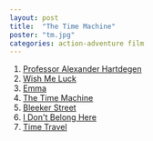 ```yaml
---
layout: post
title:  "The Time Machine"
poster: "tm.jpg"
categories: action-adventure film
---
```

<ol>
  <li><a href="L214L3RtLzAxIFByb2Zlc3NvciBBbGV4YW5kZXIgSGFydGRlZ2VuLm1wMw==" rel="/images/posters/tm.jpg" title="Time Machine - Professor Alexander Hartdegen">Professor Alexander Hartdegen</a></li>
  <li><a href="L214L3RtLzAyIFdpc2ggTWUgTHVjay5tcDM=" rel="/images/posters/tm.jpg" title="Time Machine - Wish Me Luck">Wish Me Luck</a></li>
  <li><a href="L214L3RtLzAzIEVtbWEubXAz" rel="/images/posters/tm.jpg" title="Time Machine - Emma">Emma</a></li>
  <li><a href="L214L3RtLzA0IFRoZSBUaW1lIE1hY2hpbmUubXAz" rel="/images/posters/tm.jpg" title="Time Machine - The Time Machine">The Time Machine</a></li>
  <li><a href="L214L3RtLzA1IEJsZWVrZXIgU3RyZWV0Lm1wMw==" rel="/images/posters/tm.jpg" title="Time Machine - Bleeker Street">Bleeker Street</a></li>
  <li><a href="L214L3RtLzA2IEkgRG9uJ3QgQmVsb25nIEhlcmUubXAz" title="Time Machine - I Don't Belong Here" rel="/images/posters/tm.jpg">I Don't Belong Here</a></li>
  <li><a href="L214L3RtLzA3IFRpbWUgVHJhdmVsLm1wMw==" title="Time Machine - Time Travel" rel="/images/posters/tm.jpg">Time Travel</a></li>
</ol>